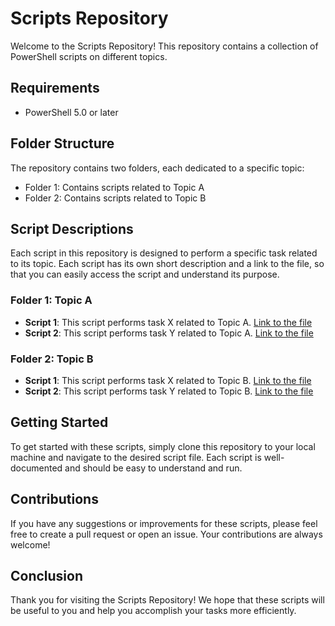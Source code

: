 # Scripts Repository

Welcome to the Scripts Repository! This repository contains a collection of PowerShell scripts on different topics.

## Requirements

- PowerShell 5.0 or later
## Folder Structure

The repository contains two folders, each dedicated to a specific topic:

- Folder 1: Contains scripts related to Topic A
- Folder 2: Contains scripts related to Topic B

## Script Descriptions

Each script in this repository is designed to perform a specific task related to its topic. Each script has its own short description and a link to the file, so that you can easily access the script and understand its purpose.

### Folder 1: Topic A

- **Script 1**: This script performs task X related to Topic A. [Link to the file](./Folder1/Script1.ps1)
- **Script 2**: This script performs task Y related to Topic A. [Link to the file](./Folder1/Script2.ps1)

### Folder 2: Topic B

- **Script 1**: This script performs task X related to Topic B. [Link to the file](./Folder2/Script1.ps1)
- **Script 2**: This script performs task Y related to Topic B. [Link to the file](./Folder2/Script2.ps1)

## Getting Started

To get started with these scripts, simply clone this repository to your local machine and navigate to the desired script file. Each script is well-documented and should be easy to understand and run.

## Contributions

If you have any suggestions or improvements for these scripts, please feel free to create a pull request or open an issue. Your contributions are always welcome!

## Conclusion

Thank you for visiting the Scripts Repository! We hope that these scripts will be useful to you and help you accomplish your tasks more efficiently.
